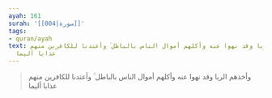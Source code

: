 ```yaml
---
ayah: 161
surah: '[[004|سورة]]'
tags:
- quran/ayah
text: وأخذهم الربا وقد نهوا عنه وأكلهم أموال الناس بالباطل ۚ وأعتدنا للكافرين منهم
  عذابا أليما
---
```

> وأخذهم الربا وقد نهوا عنه وأكلهم أموال الناس بالباطل ۚ وأعتدنا للكافرين منهم عذابا أليما
